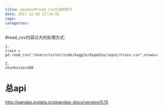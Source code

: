 ```yaml
---
title: pandas中read_csv方法的学习
date: 2017-12-05 23:24:55
tags:
categories:
---
```

#read_csv内容过大的处理方式:
```
1.
train = pd.read_csv("/Users/victor/code/kaggle/Expedia/input/train.csv",nrows=3000)

2.
chunksize=100
```


# 总api
http://pandas.pydata.org/pandas-docs/version/0.15